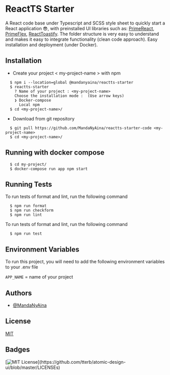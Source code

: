 
# ReactTS Starter

A React code base under Typescript and SCSS style sheet to quickly start a 
React application 😎, with preinstalled UI libraries such as: 
[PrimeReact](https://www.primefaces.org/primereact/), 
[PrimeFlex](https://www.primefaces.org/primeflex/), 
[ReactToastify](https://www.npmjs.com/package/react-toastify). 
The folder structure is very easy to understand and makes it easy to integrate 
functionality (clean code approach). Easy installation and deployment 
(under Docker).


## Installation

- Create your project < my-project-name > with npm

```shell
  $ npm i --location=global @mandanyaina/reactts-starter
  $ reactts-starter
    ? Name of your project : <my-project-name>
    Choose the installation mode :  (Use arrow keys)
    ❯ Docker-compose 
      Local npm 
  $ cd <my-project-name>/
```

- Download from git repository

```shell
  $ git pull https://github.com/MandaNyAina/reactts-starter-code <my-project-name>
  $ cd <my-project-name>/
```
## Running with docker compose

```shell
  $ cd my-project/
  $ docker-compose run app npm start
```
## Running Tests

To run tests of format and lint, run the following command

```shell
  $ npm run format
  $ npm run checkform
  $ npm run lint
```

To run tests of format and lint, run the following command

```shell
  $ npm run test
```

## Environment Variables

To run this project, you will need to add the following environment 
variables to your .env file

`APP_NAME` = name of your project


## Authors

- [@MandaNyAina](https://github.com/MandaNyAina)


## License

[MIT](https://choosealicense.com/licenses/mit/)


## Badges


[![MIT License](https://img.shields.io/apm/l/atomic-design-ui.svg?)](https://github.com/tterb/atomic-design-ui/blob/master/LICENSEs)

